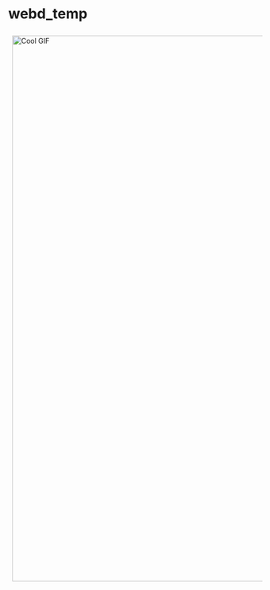 # webd_temp

<img src="https://i.pinimg.com/originals/c0/1d/f1/c01df1ac0ef4dc32358069443d449d81.gif" alt="Cool GIF" style="width: 1100px; height: auto; background-color: unset; margin: 8px;">
